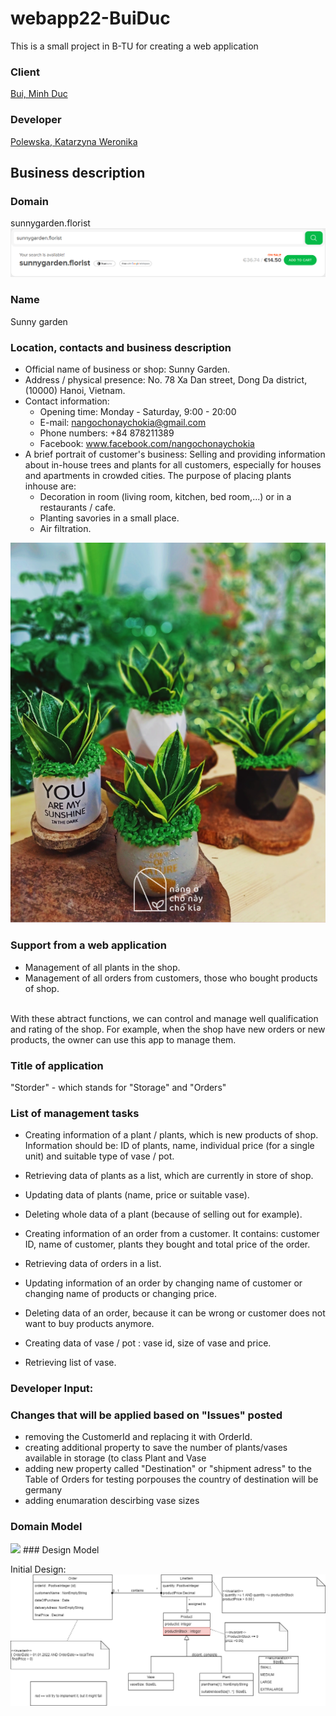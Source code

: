 # webapp22-BuiDuc
This is a small project in B-TU for creating a web application
### Client

[Bui, Minh Duc](https://github.com/BMD91)

### Developer

[Polewska, Katarzyna Weronika](https://github.com/Polewska)

## Business description

### Domain
sunnygarden.florist
<img src="docs/images/domain.png">

### Name
Sunny garden

### Location, contacts and business description
* Official name of business or shop: Sunny Garden.
* Address / physical presence: No. 78 Xa Dan street, Dong Da district, (10000) Hanoi, Vietnam.
* Contact information:
	+ Opening time: Monday - Saturday, 9:00 - 20:00
	+ E-mail: nangochonaychokia@gmail.com
	+ Phone numbers: +84 878211389
	+ Facebook: www.facebook.com/nangochonaychokia
* A brief portrait of customer's business: Selling and providing information about in-house trees and plants for all customers, especially for houses and apartments in crowded cities. The purpose of placing plants inhouse are:
	+ Decoration in room (living room, kitchen, bed room,...) or in a restaurants / cafe.
	+ Planting savories in a small place.
	+ Air filtration.
<img src="docs/images/plants_example.png">

### Support from a web application
* Management of all plants in the shop.
* Management of all orders from customers, those who bought products of shop.<br/>
<br/>
With these abtract functions, we can control and manage well qualification and rating of the shop. For example, when the shop have new orders or new products, the owner can use this app to manage them.

### Title of application
"Storder" - which stands for "Storage" and "Orders"

### List of management tasks
* Creating information of a plant / plants, which is new products of shop. Information should be: ID of plants, name, individual price (for a single unit) and suitable type of vase / pot.
* Retrieving data of plants as a list, which are currently in store of shop.
* Updating data of plants (name, price or suitable vase).
* Deleting whole data of a plant (because of selling out for example).

* Creating information of an order from a customer. It contains: customer ID, name of customer, plants they bought and total price of the order.
* Retrieving data of orders in a list.
* Updating information of an order by changing name of customer or changing name of products or changing price.
* Deleting data of an order, because it can be wrong or customer does not want to buy products anymore.

* Creating data of vase / pot : vase id, size of vase and price.
* Retrieving list of vase.


### Developer Input:

### Changes that will be applied based on "Issues" posted

* removing the CustomerId and replacing it with OrderId. 
* creating additional property to save the number of plants/vases available in storage (to class Plant and Vase
* adding new property called "Destination" or "shipment adress" to the Table of Orders for testing porpouses the country of destination will be germany
* adding enumaration descirbing vase sizes 

### Domain Model

<img src="docs/images/Plant Store Domain Model last.drawio.png">
### Design Model

Initial Design: 
<img src="docs/images/Plant Store App Design Model last.drawio.png">

